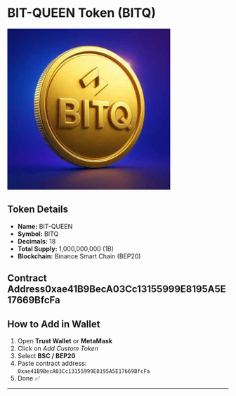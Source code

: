 # BIT-QUEEN Token (BITQ)

![Logo](logo.png)

## Token Details
- **Name:** BIT-QUEEN  
- **Symbol:** BITQ  
- **Decimals:** 18  
- **Total Supply:** 1,000,000,000 (1B)  
- **Blockchain:** Binance Smart Chain (BEP20)  

## Contract Address0xae41B9BecA03Cc13155999E8195A5E17669BfcFa
## How to Add in Wallet
1. Open **Trust Wallet** or **MetaMask**  
2. Click on *Add Custom Token*  
3. Select **BSC / BEP20**  
4. Paste contract address:  
   `0xae41B9BecA03Cc13155999E8195A5E17669BfcFa`  
5. Done ✅

---
